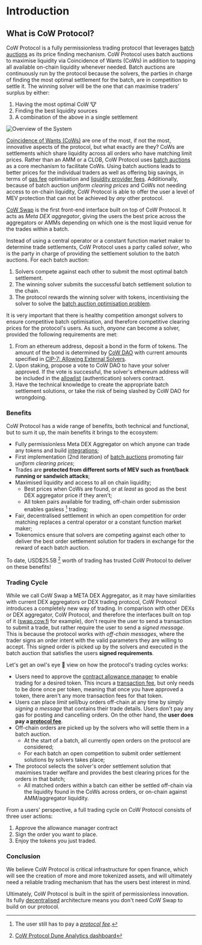 # Introduction

## What is CoW Protocol?

CoW Protocol is a fully permissionless trading protocol that leverages [batch auctions](batch-auctions) as its price finding mechanism. CoW Protocol uses batch auctions to maximise liquidity via Coincidence of Wants (CoWs) in addition to tapping all available on-chain liquidity whenever needed. Batch auctions are continuously run by the protocol because the solvers, the parties in charge of finding the most optimal settlement for the batch, are in competition to settle it. The winning solver will be the one that can maximise traders' surplus by either:

1. Having the most optimal CoW 🐮
2. Finding the best liquidity sources
3. A combination of the above in a single settlement

![Overview of the System](/img/CoW\_Protocol\_BatchAuctions.png)

[Coincidence of Wants (CoWs)](coincidence-of-wants) are one of the most, if not the most, innovative aspects of the protocol, but what exactly are they? CoWs are settlements which share liquidity across all orders who have matching limit prices. Rather than an AMM or a CLOB, CoW Protocol uses [batch auctions](batch-auctions) as a core mechanism to facilitate CoWs. Using batch auctions leads to better prices for the individual traders as well as offering big savings, in terms of [gas fee](definitions) optimisation and [liquidity provider fees](definitions). Additionally, because of batch auction *uniform clearing prices* and CoWs not needing access to on-chain liquidity, CoW Protocol is able to offer the user a level of MEV protection that can not be achieved by *any* other protocol.

[CoW Swap](../front-end/introduction) is the first front-end interface built on top of CoW Protocol. It acts as *Meta DEX aggregator*, giving the users the best price across the aggregators or AMMs depending on which one is the most liquid venue for the trades within a batch.

Instead of using a central operator or a constant function market maker to determine trade settlements, CoW Protocol uses a party called *solver*, who is the party in charge of providing the settlement solution to the batch auctions. For each batch auction:

1. Solvers compete against each other to submit the most optimal batch settlement.
2. The winning solver submits the successful batch settlement solution to the chain.
3. The protocol rewards the winning solver with tokens, incentivising the solver to solve the [batch auction optimisation problem](../off-chain-services/the-batch-auction-optimisation-problem).

It is very important that there is healthy competition amongst solvers to ensure competitive batch optimisation, and therefore competitive clearing prices for the protocol's users. As such, *anyone* can become a solver, provided the following requirements are met:

1. From an ethereum address, deposit a bond in the form of tokens. The amount of the bond is determined by [CoW DAO](https://snapshot.org/cow.eth) with current amounts specified in [CIP-7: Allowing External Solvers](https://snapshot.org/#/cow.eth/proposal/0x267edf7a0bd3c771cfca763322f011ee106d8d5158612c11da29183260d1dba7).
2. Upon staking, propose a vote to CoW DAO to have your solver approved. If the vote is successful, the solver's ethereum address will be included in the [allowlist](../smart-contracts/allow-list-authenticator/introduction) (authentication) solvers contract.
3. Have the technical knowledge to create the appropriate batch settlement solutions, or take the risk of being slashed by CoW DAO for wrongdoing.

### Benefits

CoW Protocol has a wide range of benefits, both technical and functional, but to sum it up, the main benefits it brings to the ecosystem:

* Fully permissionless Meta DEX Aggregator on which anyone can trade any tokens and build [integrations](../tutorials/build-on-top-of-cow-protocol);
* First implementation (2nd iteration) of [batch auctions](batch-auctions) promoting fair *uniform clearing prices*;
* Trades are **protected from different sorts of MEV such as front/back running or sandwich attacks**;
* Maximised liquidity and access to all on chain liquidity;
  * Best prices when CoWs are found, or at *least* as good as the best DEX aggregator price if they aren't;
  * All token pairs available for trading, off-chain order submission enables gasless [^1] trading;
* Fair, decentralised settlement in which an open competition for order matching replaces a central operator or a constant function market maker;
* Tokenomics ensure that solvers are competing against each other to deliver the best order settlement solution for traders in exchange for the reward of each batch auction.

To date, USD$25.5B [^2] worth of trading has trusted CoW Protocol to deliver on these benefits!

[^1]: The user still has to pay a [*protocol fee*](definitions).
[^2]: [CoW Protocol Dune Analytics dashboard](https://dune.com/cowprotocol/cowswap)

### Trading Cycle

While we call CoW Swap a META DEX Aggregator, as it may have similarities with current DEX aggregators or DEX trading protocol, CoW Protocol introduces a completely new way of trading. In comparison with other DEXs or DEX aggregator, CoW Protocol, and therefore the interfaces built on top of it ([swap.cow.fi](https://swap.cow.fi) for example), don't require the user to send a transaction to submit a trade, but rather require the user to send a *signed message*. This is because the protocol works with *off-chain messages*, where the trader signs an order intent with the valid parameters they are willing to accept. This signed order is picked up by the solvers and executed in the batch auction that satisfies the users **signed requirements**.

Let's get an owl's eye 🦉 view on how the protocol's trading cycles works:

* Users need to approve the [contract allowance manager](../smart-contracts/vault-relayer/introduction) to enable trading for a desired token. This incurs a [transaction fee](definitions), but only needs to be done once per token, meaning that once you have approved a token, there aren't any more transaction fees for that token.
* Users can place *limit* sell/buy orders off-chain at any time by simply *signing a message* that contains their trade details. Users don't pay any gas for posting and cancelling orders. On the other hand, the **user does pay a [protocol fee](definitions)**.
* Off-chain orders are picked up by the solvers who will settle them in a batch auction.
  * At the start of a batch, all currently open orders on the protocol are considered;
  * For each batch an open competition to submit order settlement solutions by solvers takes place;
* The protocol selects the solver's order settlement solution that maximises trader welfare and provides the best clearing prices for the orders in that batch;
  * All matched orders within a batch can either be settled off-chain via the liquidity found in the CoWs across orders, or on-chain against AMM/aggregator liquidity.

From a users' perspective, a full trading cycle on CoW Protocol consists of three user actions:

1. Approve the allowance manager contract
2. Sign the order you want to place.
3. Enjoy the tokens you just traded.

### Conclusion

We believe CoW Protocol is critical infrastructure for open finance, which will see the creation of more and more tokenized assets, and will ultimately need a reliable trading mechanism that has the users best interest in mind.

Ultimately, CoW Protocol is built in the spirit of permissionless innovation. Its fully [decentralised](road-to-decentralisation) architecture means you don't need CoW Swap to build on our protocol.
